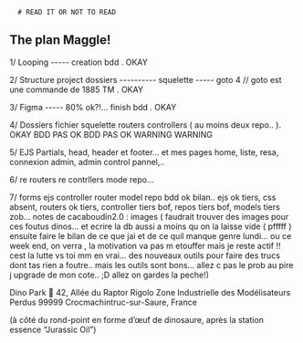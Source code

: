       # READ IT OR NOT TO READ 
      
 
   ## The plan Maggle!

1/ Looping ----- creation bdd . OKAY

2/ Structure project dossiers ---------- squelette ----- goto 4  // goto est une commande de 1885 TM . OKAY

3/ Figma ----- 80% ok?!… finish bdd .  OKAY

4/ Dossiers fichier squelette routers controllers ( au moins deux repo.. ). OKAY BDD PAS OK BDD PAS OK WARNING WARNING 

5/ EJS Partials, head, header et footer… et mes pages home, liste, resa, connexion admin, admin control pannel,..

6/ re routers re contrllers mode repo…

7/ forms ejs controller router model repo bdd
ok bilan.. ejs ok tiers, css absent, routers ok tiers, controller tiers bof, repos tiers bof, models tiers zob...
notes de cacaboudin2.0 : images ( faudrait trouver des images pour ces foutus dinos...
et ecrire la db aussi a moins qu on la laisse vide ( pfffff ) 
ensuite faire le bilan de ce que jai et de ce quil manque genre lundi...
ou ce week end, on verra , la motivation va pas m etouffer mais je reste actif !! cest la lutte vs toi mm en vrai... des nouveaux outils pour faire des trucs dont tas rien a foutre.. mais les outils sont bons... allez c pas le prob au pire j upgrade de mon cote.. ;D allez on gardes la peche!)


Dino Park
📍 42, Allée du Raptor Rigolo
Zone Industrielle des Modélisateurs Perdus
99999 Crocmachintruc-sur-Saure, France

(à côté du rond-point en forme d’œuf de dinosaure, après la station essence “Jurassic Oil”)